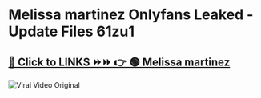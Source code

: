 
 # Melissa martinez Onlyfans Leaked - Update Files 61zu1

## <h2><a href="https://clipsfans.com/Melissa_martinez&ref=git">🔗 Click to LINKS ⏩⏩ 👉 🟢 Melissa martinez </a></h2>

<a href="https://clipsfans.com/Melissa_martinez&ref=git" rel="nofollow" data-target="animated-image.originalLink"><img src="https://i.ibb.co.com/xMMVF88/686577567.gif" alt="Viral Video Original" style="max-width: 100%; display: inline-block;" data-target="animated-image.originalImage"></a>

